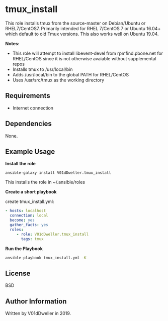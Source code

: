 tmux\_install
=============

This role installs tmux from the source-master on Debian/Ubuntu or
RHEL7/CentOS7. Primarily intended for RHEL 7/CentOS 7 or Ubuntu 16.04+
which default to old Tmux versions. This also works well on Ubuntu 19.04.

**Notes:**
* This role will attempt to install libevent-devel from rpmfind.pbone.net for RHEL/CentOS since it is not otherwise avaiable without supplemental repos
* Installs tmux to /usr/local/bin
* Adds /usr/local/bin to the global PATH for RHEL/CentOS
* Uses /usr/src/tmux as the working directory

Requirements
------------
* Internet connection

Dependencies
------------

None.

Example Usage
----------------

**Install the role**
```
ansible-galaxy install V01dDweller.tmux_install
```

This installs the role in ~/.ansible/roles

**Create a short playbook**

create tmux_install.yml:

```yaml
- hosts: localhost
  connection: local
  become: yes
  gather_facts: yes
  roles:
     - role: V01dDweller.tmux_install
       tags: tmux
```

**Run the Playbook**

```cmd
ansible-playbook tmux_install.yml -K
```

License
-------

BSD

Author Information
------------------

Written by V01dDweller in 2019.
